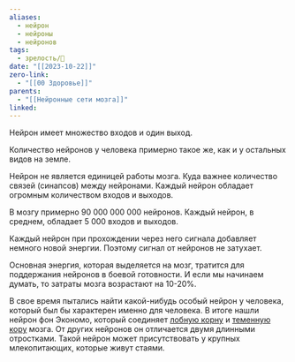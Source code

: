 ```yaml
---
aliases:
  - нейрон
  - нейроны
  - нейронов
tags:
  - зрелость/🌱
date: "[[2023-10-22]]"
zero-link:
  - "[[00 Здоровье]]"
parents:
  - "[[Нейронные сети мозга]]"
linked:
---
```

Нейрон имеет множество входов и один выход.

Количество нейронов у человека примерно такое же, как и у остальных видов на земле.

Нейрон не является единицей работы мозга. Куда важнее количество связей (синапсов) между нейронами. Каждый нейрон обладает огромным количеством входов и выходов.

В мозгу примерно 90 000 000 000 нейронов. Каждый нейрон, в среднем, обладает 5 000 входов и выходов.

Каждый нейрон при прохождении через него сигнала добавляет немного новой энергии. Поэтому сигнал от нейронов не затухает.

Основная энергия, которая выделяется на мозг, тратится для поддержания нейронов в боевой готовности. И если мы начинаем думать, то затраты мозга возрастают на 10-20%.

В свое время пытались найти какой-нибудь особый нейрон у человека, который был бы характерен именно для человека. В итоге нашли нейрон фон Экономо, который соединяет [лобную корну](Лобная%20кора%20мозга.md) и [теменную кору](Теменная%20кора%20мозга.md) мозга. От других нейронов он отличается двумя длинными отростками. Такой нейрон может присутствовать у крупных млекопитающих, которые живут стаями.